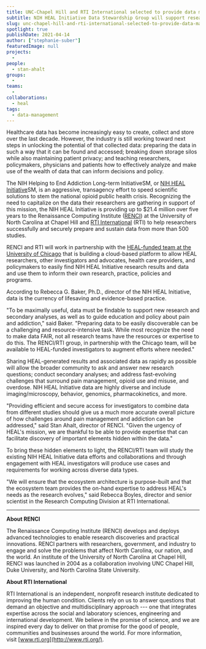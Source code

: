 ```yaml
---
title: UNC-Chapel Hill and RTI International selected to provide data management, stewardship to NIH-funded researchers focused on the opioid and pain management public health crises
subtitle: NIH HEAL Initiative Data Stewardship Group will support researchers in making their data FAIR (findable, accessible, interoperable and reusable)  
slug: unc-chapel-hill-and-rti-international-selected-to-provide-data-management-stewardship-to-nih-funded-researchers-focused-on-the-opioid-and-pain-management-public-health-crises
spotlight: true
publishDate: 2021-04-14
author: ["stephanie-suber"]
featuredImage: null
projects:
  - 
people:
  - stan-ahalt
groups:
  -
teams:
  - 
collaborations:
  - heal
tags:
  - data-management
---
```


Healthcare data has become increasingly easy to create, collect and store over the last decade. However, the industry is still working toward next steps in unlocking the potential of that collected data: preparing the data in such a way that it can be found and accessed; breaking down storage silos while also maintaining patient privacy; and teaching researchers, policymakers, physicians and patients how to effectively analyze and make use of the wealth of data that can inform decisions and policy.  

The NIH Helping to End Addiction Long-term InitiativeSM, or [NIH HEAL Initiative](https://heal.nih.gov/)SM, is an aggressive, transagency effort to speed scientific solutions to stem the national opioid public health crisis. Recognizing the need to capitalize on the data their researchers are gathering in support of this mission, the NIH HEAL Initiative is providing up to $21.4 million over five years to the Renaissance Computing Institute ([RENCI](https://renci.org/)) at the University of North Carolina at Chapel Hill and [RTI International](https://www.rti.org/) (RTI) to help researchers successfully and securely prepare and sustain data from more than 500 studies. 

RENCI and RTI will work in partnership with the [HEAL-funded team at the University of Chicago](https://reporter.nih.gov/search/fr8-3ZaRRESCoK4Ge9ol1A/project-details/10167308) that is building a cloud-based platform to allow HEAL researchers, other investigators and advocates, health care providers, and policymakers to easily find NIH HEAL Initiative research results and data and use them to inform their own research, practice, policies and programs. 

According to Rebecca G. Baker, Ph.D., director of the NIH HEAL Initiative, data is the currency of lifesaving and evidence-based practice. 

"To be maximally useful, data must be findable to support new research and secondary analyses, as well as to guide education and policy about pain and addiction," said Baker. "Preparing data to be easily discoverable can be a challenging and resource-intensive task. While most recognize the need to make data FAIR, not all research teams have the resources or expertise to do this. The RENCI/RTI group, in partnership with the Chicago team, will be available to HEAL-funded investigators to augment efforts where needed."

Sharing HEAL-generated results and associated data as rapidly as possible will allow the broader community to ask and answer new research questions; conduct secondary analyses; and address fast-evolving challenges that surround pain management, opioid use and misuse, and overdose. NIH HEAL Initiative data are highly diverse and include imaging/microscopy, behavior, genomics, pharmacokinetics, and more. 

"Providing efficient and secure access for investigators to combine data from different studies should give us a much more accurate overall picture of how challenges around pain management and addiction can be addressed," said Stan Ahalt, director of RENCI. "Given the urgency of HEAL's mission, we are thankful to be able to provide expertise that can facilitate discovery of important elements hidden within the data."  

To bring these hidden elements to light, the RENCI/RTI team will study the existing NIH HEAL Initiative data efforts and collaborations and through engagement with HEAL investigators will produce use cases and requirements for working across diverse data types. 

"We will ensure that the ecosystem architecture is purpose-built and that the ecosystem team provides the on-hand expertise to address HEAL's needs as the research evolves," said Rebecca Boyles, director and senior scientist in the Research Computing Division at RTI International. 

* * * * *

**About RENCI**

The Renaissance Computing Institute (RENCI) develops and deploys advanced technologies to enable research discoveries and practical innovations. RENCI partners with researchers, government, and industry to engage and solve the problems that affect North Carolina, our nation, and the world. An institute of the University of North Carolina at Chapel Hill, RENCI was launched in 2004 as a collaboration involving UNC Chapel Hill, Duke University, and North Carolina State University.

**About RTI International**

RTI International is an independent, nonprofit research institute dedicated to improving the human condition. Clients rely on us to answer questions that demand an objective and multidisciplinary approach --- one that integrates expertise across the social and laboratory sciences, engineering and international development. We believe in the promise of science, and we are inspired every day to deliver on that promise for the good of people, communities and businesses around the world. For more information, visit [www.rti.org](http://www.rti.org/).

